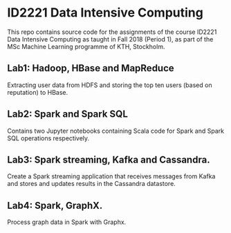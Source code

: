 # ID2221 Data Intensive Computing

This repo contains source code for the assignments of the course ID2221 Data Intensive Computing as taught in Fall 2018 (Period 1), as part of the MSc Machine Learning programme of KTH, Stockholm.  

## Lab1: Hadoop, HBase and MapReduce

Extracting user data from HDFS and storing the top ten users (based on reputation) to HBase. 

## Lab2: Spark and Spark SQL  

Contains two Jupyter notebooks containing Scala code for Spark and Spark SQL operations respectively.  

## Lab3: Spark streaming, Kafka and Cassandra. 

Create a Spark streaming application that receives messages from Kafka and stores and updates results in the Cassandra datastore.

## Lab4: Spark, GraphX. 

Process graph data in Spark with Graphx.
